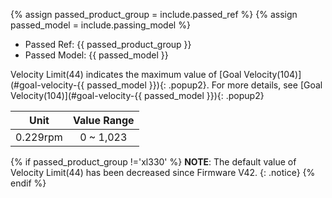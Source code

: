 {% assign passed_product_group = include.passed_ref %}
{% assign passed_model = include.passing_model %}

- Passed Ref: {{ passed_product_group }}
- Passed Model: {{ passed_model }}

Velocity Limit(44) indicates the maximum value of [Goal Velocity(104)](#goal-velocity-{{ passed_model }}){: .popup2}. For more details, see [Goal Velocity(104)](#goal-velocity-{{ passed_model }}){: .popup2}

|   Unit   | Value Range |
|:--------:|:-----------:|
| 0.229rpm |  0 ~ 1,023  |

{% if passed_product_group !='xl330' %}
**NOTE**: The default value of Velocity Limit(44) has been decreased since Firmware V42.
{: .notice}
{% endif %}
